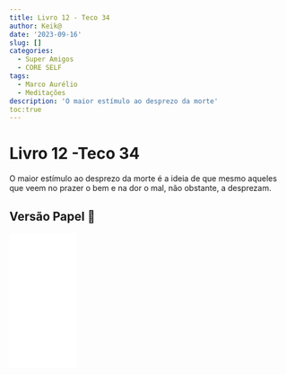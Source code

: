 ```yaml
---
title: Livro 12 - Teco 34
author: Keik@
date: '2023-09-16'
slug: []
categories:
  - Super Amigos
  - CORE SELF
tags:
  - Marco Aurélio
  - Meditações
description: 'O maior estímulo ao desprezo da morte'
toc:true
---
```


# Livro 12 -Teco 34

O maior estímulo ao desprezo da morte é a ideia de que mesmo aqueles que veem no prazer o bem e na dor o mal, não obstante, a desprezam.

## Versão Papel :book:
<iframe style="width:120px;height:240px;" marginwidth="0" marginheight="0" scrolling="no" frameborder="0" src="//ws-na.amazon-adsystem.com/widgets/q?ServiceVersion=20070822&OneJS=1&Operation=GetAdHtml&MarketPlace=BR&source=ss&ref=as_ss_li_til&ad_type=product_link&tracking_id=mundodekeika-20&language=pt_BR&marketplace=amazon&region=BR&placement=B092FVY4BB&asins=B092FVY4BB&linkId=37c5ec14221f61f811029aa88b520891&show_border=true&link_opens_in_new_window=true"></iframe>

